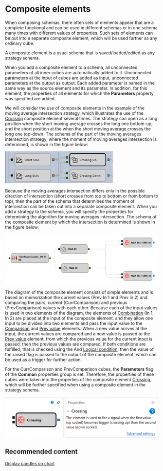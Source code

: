 # Composite elements

When composing schemas, there often sets of elements appear that are a complete functional and can be used in different schemas or in one schema many times with different values of properties. Such sets of elements can be put into a separate composite element, which will be used further as any ordinary cube.

A composite element is a usual schema that is saved\/loaded\/edited as any strategy schema.

When you add a composite element to a schema, all unconnected parameters of all inner cubes are automatically added to it. Unconnected parameters at the input of cubes are added as input, unconnected parameters at the output as output. Each added parameter is named in the same way as the source element and its parameter. In addition, for this element, the properties of all elements for which the **Parameters** property was specified are added.

We will consider the use of composite elements in the example of the moving average intersection strategy, which illustrates the use of the [Crossing](elements/common/crossing.md) composite element several times. The strategy can open as a long position when the short moving average crosses the long one bottom\-up, and the short position at the when the short moving average crosses the long one top\-down. The schema of the part of the moving averages intersection strategy, where the moment of moving averages intersection is determined, is shown in the figure below:

![Designer Creating a composite elements 00](../../../../images/designer_creating_composite_elements_00.png)

Because the moving averages intersection differs only in the possible direction of intersection (short crosses from top to bottom or from bottom to top), then the part of the schema that determines the moment of intersection can be taken out into a separate composite element. When you add a strategy to the schema, you will specify the properties for determining the algorithm for moving averages intersection. The schema of the composite element by which the intersection is determined is shown in the figure below:

![Designer Crossing 01](../../../../images/designer_crossing_01.png)

The diagram of the composite element consists of simple elements and is based on memorization the current values (Prev In 1 and Prev In 2) and comparing the pairs, current (CurrComparison) and previous (PrevComparison) values with each other. Because each of the input values is used in two elements of the diagram, the elements of [Combination](elements/common/combination.md) (In 1, In 2) are placed at the input of the composite element, and they allow one input to be divided into two elements and pass the input value to the [Comparison](elements/common/comparison.md) and [Prev value](elements/common/prev_value.md) elements. When a new value arrives at the input, the current values are compared and a new value is passed to the [Prev value](elements/common/prev_value.md) element, from which the previous value for the current input is passed, then the previous values are compared. If both conditions are fulfilled, that is checked using the And [Logical condition](elements/common/logical_condition.md), then the value of the raised flag is passed to the output of the composite element, which can be used as a trigger for further action.

For the CurrComparison and PrevComparison cubes, the **Parameters** flag of the **Common** properties group is set. Therefore, the properties of these cubes were taken into the properties of the composite element [Crossing](elements/common/crossing.md), which will be further specified when using a composite element in the strategy schema.

![Designer Crossing 00](../../../../images/designer_crossing_00.png)

## Recommended content

[Display candles on chart](schema_samples/display_candles_on_chart.md)
